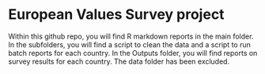 # European Values Survey project

Within this github repo, you will find R markdown reports in the main folder. In the subfolders, you will find a script to clean the data and a script to run batch reports for each country. In the Outputs folder, you will find reports on survey results for each country. The data folder has been excluded.